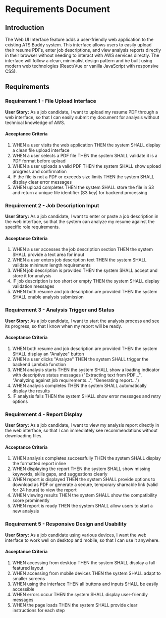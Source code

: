 # Requirements Document

## Introduction

The Web UI Interface feature adds a user-friendly web application to the existing ATS Buddy system. This interface allows users to easily upload their resume PDFs, enter job descriptions, and view analysis reports directly in their browser without needing to interact with AWS services directly. The interface will follow a clean, minimalist design pattern and be built using modern web technologies (React/Vue or vanilla JavaScript with responsive CSS).

## Requirements

### Requirement 1 - File Upload Interface

**User Story:** As a job candidate, I want to upload my resume PDF through a web interface, so that I can easily submit my document for analysis without technical knowledge of AWS.

#### Acceptance Criteria

1. WHEN a user visits the web application THEN the system SHALL display a clean file upload interface
2. WHEN a user selects a PDF file THEN the system SHALL validate it is a PDF format before upload
3. WHEN a user uploads a valid PDF THEN the system SHALL show upload progress and confirmation
4. IF the file is not a PDF or exceeds size limits THEN the system SHALL display clear error messages
5. WHEN upload completes THEN the system SHALL store the file in S3 and return a unique file identifier (S3 key) for backend processing

### Requirement 2 - Job Description Input

**User Story:** As a job candidate, I want to enter or paste a job description in the web interface, so that the system can analyze my resume against the specific role requirements.

#### Acceptance Criteria

1. WHEN a user accesses the job description section THEN the system SHALL provide a text area for input
2. WHEN a user enters job description text THEN the system SHALL validate minimum length requirements
3. WHEN job description is provided THEN the system SHALL accept and store it for analysis
4. IF job description is too short or empty THEN the system SHALL display validation messages
5. WHEN both resume and job description are provided THEN the system SHALL enable analysis submission

### Requirement 3 - Analysis Trigger and Status

**User Story:** As a job candidate, I want to start the analysis process and see its progress, so that I know when my report will be ready.

#### Acceptance Criteria

1. WHEN both resume and job description are provided THEN the system SHALL display an "Analyze" button
2. WHEN a user clicks "Analyze" THEN the system SHALL trigger the backend Lambda function
3. WHEN analysis starts THEN the system SHALL show a loading indicator with descriptive status messages ("Extracting text from PDF...", "Analyzing against job requirements...", "Generating report...")
4. WHEN analysis completes THEN the system SHALL automatically display the results
5. IF analysis fails THEN the system SHALL show error messages and retry options

### Requirement 4 - Report Display

**User Story:** As a job candidate, I want to view my analysis report directly in the web interface, so that I can immediately see recommendations without downloading files.

#### Acceptance Criteria

1. WHEN analysis completes successfully THEN the system SHALL display the formatted report inline
2. WHEN displaying the report THEN the system SHALL show missing keywords, skills gaps, and suggestions clearly
3. WHEN report is displayed THEN the system SHALL provide options to download as PDF or generate a secure, temporary shareable link (valid for 24 hours) to view the report
4. WHEN viewing results THEN the system SHALL show the compatibility score prominently
5. WHEN report is ready THEN the system SHALL allow users to start a new analysis

### Requirement 5 - Responsive Design and Usability

**User Story:** As a job candidate using various devices, I want the web interface to work well on desktop and mobile, so that I can use it anywhere.

#### Acceptance Criteria

1. WHEN accessing from desktop THEN the system SHALL display a full-featured layout
2. WHEN accessing from mobile devices THEN the system SHALL adapt to smaller screens
3. WHEN using the interface THEN all buttons and inputs SHALL be easily accessible
4. WHEN errors occur THEN the system SHALL display user-friendly messages
5. WHEN the page loads THEN the system SHALL provide clear instructions for each step